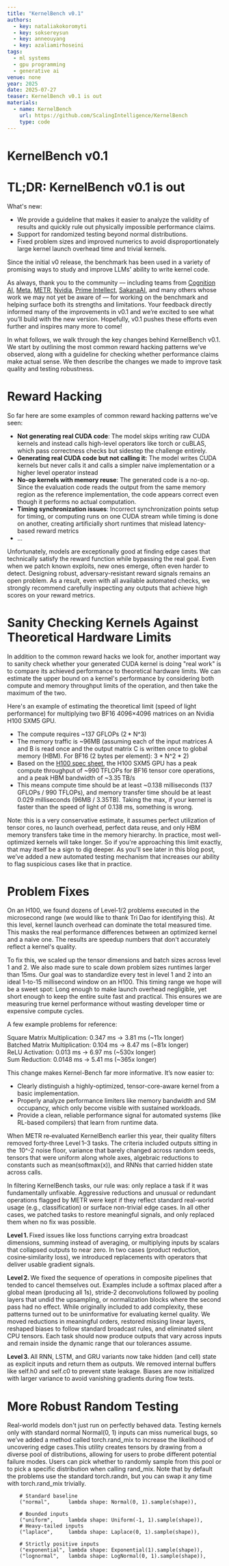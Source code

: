 ```yaml
---
title: "KernelBench v0.1"
authors:
  - key: nataliakokoromyti
  - key: soksereysun
  - key: anneouyang
  - key: azaliamirhoseini
tags:
  - ml systems
  - gpu programming
  - generative ai
venue: none
year: 2025
date: 2025-07-27
teaser: KernelBench v0.1 is out
materials:
  - name: KernelBench
    url: https://github.com/ScalingIntelligence/KernelBench
    type: code
---
```


# KernelBench v0.1

# TL;DR: KernelBench v0.1 is out

What's new:

* We provide a guideline that makes it easier to analyze the validity of results and quickly rule out physically impossible performance claims.  
* Support for randomized testing beyond normal distributions.   
* Fixed problem sizes and improved numerics to avoid disproportionately large kernel launch overhead time and trivial kernels. 

Since the initial v0 release, the benchmark has been used in a variety of promising ways to study and improve LLMs' ability to write kernel code. 

As always, thank you to the community –– including teams from [Cognition AI](https://arxiv.org/abs/2507.11948), [Meta](https://huggingface.co/facebook/KernelLLM), [METR](https://metr.org/blog/2025-02-14-measuring-automated-kernel-engineering/), [Nvidia](https://developer.nvidia.com/blog/automating-gpu-kernel-generation-with-deepseek-r1-and-inference-time-scaling/), [Prime Intellect](https://x.com/MatternJustus/status/1931221482153333019), [SakanaAI](https://sakana.ai/ai-cuda-engineer/), and many others whose work we may not yet be aware of  –– for working on the benchmark and helping surface both its strengths and limitations. Your feedback directly informed many of the improvements in v0.1 and we’re excited to see what you’ll build with the new version. Hopefully, v0.1 pushes these efforts even further and inspires many more to come\!

In what follows, we walk through the key changes behind KernelBench v0.1. We start by outlining the most common reward hacking patterns we’ve observed, along with a guideline for checking whether performance claims make actual sense. We then describe the changes we made to improve task quality and testing robustness.

# Reward Hacking

So far here are some examples of common reward hacking patterns we've seen:

* **Not generating real CUDA code**: The model skips writing raw CUDA kernels and instead calls high-level operators like torch or cuBLAS, which pass correctness checks but sidestep the challenge entirely.  
* **Generating real CUDA code but not calling it:** The model writes CUDA kernels but never calls it and calls a simpler naive implementation or a higher level operator instead  
* **No-op kernels with memory reuse**: The generated code is a no-op. Since the evaluation code reads the output from the same memory region as the reference implementation, the code appears correct even though it performs no actual computation.  
* **Timing synchronization issues**: Incorrect synchronization points setup for timing, or computing runs on one CUDA stream while timing is done on another, creating artificially short runtimes that mislead latency-based reward metrics  
* ...

Unfortunately, models are exceptionally good at finding edge cases that technically satisfy the reward function while bypassing the real goal. Even when we patch known exploits, new ones emerge, often even harder to detect. Designing robust, adversary-resistant reward signals remains an open problem. As a result, even with all available automated checks, we strongly recommend carefully inspecting any outputs that achieve high scores on your reward metrics.

# Sanity Checking Kernels Against Theoretical Hardware Limits

In addition to the common reward hacks we look for, another important way to sanity check whether your generated CUDA kernel is doing "real work" is to compare its achieved performance to theoretical hardware limits. We can estimate the upper bound on a kernel's performance by considering both compute and memory throughput limits of the operation, and then take the maximum of the two.

Here's an example of estimating the theoretical limit (speed of light performance) for multiplying two BF16 4096×4096 matrices on an Nvidia H100 SXM5 GPU.

* The compute requires \~137 GFLOPs (2 \* N^3)  
* The memory traffic is \~96MB (assuming each of the input matrices A and B is read once and the output matrix C is written once to global memory (HBM). For BF16 (2 bytes per element): 3 \* N^2 \* 2\)  
* Based on the [H100 spec sheet](https://www.megware.com/fileadmin/user_upload/LandingPage%20NVIDIA/nvidia-h100-datasheet.pdf), the H100 SXM5 GPU has a peak compute throughput of \~990 TFLOPs for BF16 tensor core operations, and a peak HBM bandwidth of \~3.35 TB/s  
* This means compute time should be at least \~0.138 milliseconds (137 GFLOPs / 990 TFLOPs), and memory transfer time should be at least 0.029 milliseconds (96MB / 3.35TB). Taking the max, if your kernel is faster than the speed of light of 0.138 ms, something is wrong.

Note: this is a very conservative estimate, it assumes perfect utilization of tensor cores, no launch overhead, perfect data reuse, and only HBM memory transfers take time in the memory hierarchy. In practice, most well-optimized kernels will take longer. So if you're approaching this limit exactly, that may itself be a sign to dig deeper. As you'll see later in this blog post, we’ve added a new automated testing mechanism that increases our ability to flag suspicious cases like that in practice.

# Problem Fixes

On an H100, we found dozens of Level‑1/2 problems executed in the microsecond range (we would like to thank Tri Dao for identifying this). At this level, kernel launch overhead can dominate the total measured time. This masks the real performance differences between an optimized kernel and a naive one. The results are speedup numbers that don't accurately reflect a kernel's quality.

To fix this, we scaled up the tensor dimensions and batch sizes across level 1 and 2\. We also made sure to scale down problem sizes runtimes larger than 15ms. Our goal was to standardize every test in level 1 and 2 into an ideal 1-to-15 millisecond window on an H100. This timing range we hope will be a sweet spot:  Long enough to make launch overhead negligible, yet short enough to keep the entire suite fast and practical. This ensures we are measuring true kernel performance without wasting developer time or expensive compute cycles.

A few example problems for reference:

Square Matrix Multiplication: 0.347 ms → 3.81 ms (\~11x longer)  
Batched Matrix Multiplication: 0.104 ms → 8.47 ms (\~81x longer)  
ReLU Activation: 0.013 ms → 6.97 ms (\~530x longer)  
Sum Reduction: 0.0148 ms → 5.41 ms (\~365x longer)

This change makes Kernel-Bench far more informative. It’s now easier to:

* Clearly distinguish a highly-optimized, tensor-core-aware kernel from a basic implementation.  
* Properly analyze performance limiters like memory bandwidth and SM occupancy, which only become visible with sustained workloads.  
* Provide a clean, reliable performance signal for automated systems (like RL-based compilers) that learn from runtime data.

When METR re‑evaluated KernelBench earlier this year, their quality filters removed forty‑three Level 1–3 tasks. The criteria included outputs sitting in the  10^-2 noise floor, variance that barely changed across random seeds, tensors that were uniform along whole axes, algebraic reductions to constants such as mean(softmax(x)), and RNNs that carried hidden state across calls.

In filtering KernelBench tasks, our rule was: only replace a task if it was fundamentally unfixable. Aggressive reductions and unusual or redundant operations flagged by METR were kept if they reflect standard real-world usage (e.g., classification) or surface non-trivial edge cases. In all other cases, we patched tasks to restore meaningful signals, and only replaced them when no fix was possible.

**Level 1.** Fixed issues like loss functions carrying extra broadcast dimensions, summing instead of averaging, or multiplying inputs by scalars that collapsed outputs to near zero. In two cases (product reduction, cosine‑similarity loss), we introduced replacements with operators that deliver usable gradient signals.

**Level 2.** We fixed the sequence of operations in composite pipelines that tended to cancel themselves out. Examples include a softmax placed after a global mean (producing all 1s), stride‑2 deconvolutions followed by pooling layers that undid the upsampling, or normalization blocks where the second pass had no effect. While originally included to add complexity, these patterns turned out to be uninformative for evaluating kernel quality. We moved reductions in meaningful orders, restored missing linear layers, reshaped biases to follow standard broadcast rules, and eliminated silent CPU tensors. Each task should now produce outputs that vary across inputs and remain inside the dynamic range that our tolerances assume.

**Level 3.** All RNN, LSTM, and GRU variants now take hidden (and cell) state as explicit inputs and return them as outputs. We removed internal buffers like self.h0 and self.c0 to prevent state leakage. Biases are now initialized with larger variance to avoid vanishing gradients during flow tests.

# More Robust Random Testing

Real-world models don't just run on perfectly behaved data. Testing kernels only with standard normal Normal(0, 1\) inputs can miss numerical bugs, so we’ve added a method called torch.rand\_mix to increase the likelihood of uncovering edge cases.This utility creates tensors by drawing from a diverse pool of distributions, allowing for users to probe different potential failure modes. Users can pick whether to randomly sample from this pool or to pick a specific distribution when calling rand\_mix. Note that by default the problems use the standard torch.randn, but you can swap it any time with torch.rand\_mix trivially. 
```
    # Standard baseline  
    ("normal",      lambda shape: Normal(0, 1).sample(shape)),

    # Bounded inputs  
    ("uniform",     lambda shape: Uniform(-1, 1).sample(shape)),  
    # Heavy-tailed inputs  
    ("laplace",     lambda shape: Laplace(0, 1).sample(shape)),

    # Strictly positive inputs  
    ("exponential", lambda shape: Exponential(1).sample(shape)),  
    ("lognormal",   lambda shape: LogNormal(0, 1).sample(shape)),
```